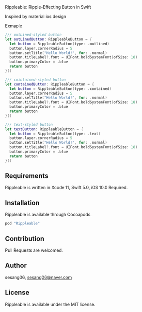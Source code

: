 Rippleable: Ripple-Effecting Button in Swift

Inspired by material ios design

Exmaple

```swift
/// outLined-styled button
let outLinedButton: RippleableButton = {
  let button = RippleableButton(type: .outlined)
  button.layer.cornerRadius = 5
  button.setTitle("Hello World!", for: .normal)
  button.titleLabel?.font = UIFont.boldSystemFont(ofSize: 18)
  button.primaryColor = .blue
  return button
}()

/// cointained-styled button
let containedButton: RippleableButton = {
  let button = RippleableButton(type: .contained)
  button.layer.cornerRadius = 5
  button.setTitle("Hello World!", for: .normal)
  button.titleLabel?.font = UIFont.boldSystemFont(ofSize: 18)
  button.primaryColor = .blue
  return button
}()

/// text-styled button
let textButton: RippleableButton = {
  let button = RippleableButton(type: .text)
  button.layer.cornerRadius = 5
  button.setTitle("Hello World!", for: .normal)
  button.titleLabel?.font = UIFont.boldSystemFont(ofSize: 18)
  button.primaryColor = .blue
  return button
}()
```
## Requirements

Rippleable is written in Xcode 11, Swift 5.0, iOS 10.0 Required.

## Installation

Rippleable is available through Cocoapods.

```ruby
pod "Rippleable"
````
## Contribution

Pull Requests are welcomed.

## Author

sesang06, sesang06@naver.com

## License

Rippleable is available under the MIT license.

